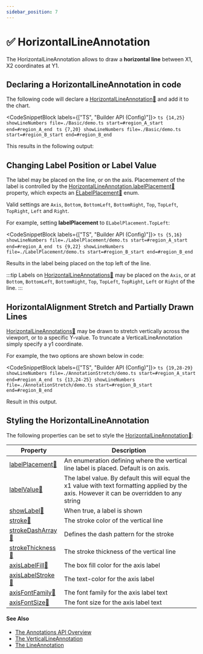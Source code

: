 ```yaml
---
sidebar_position: 7
---
```


# ✅ HorizontalLineAnnotation

The HorizontalLineAnnotation allows to draw a **horizontal line** between X1, X2 coordinates at Y1.

<CenteredImageWrapper
    src="images/Annotations_HorizontalLineAnnotation.png"
/>

Declaring a HorizontalLineAnnotation in code
--------------------------------------------

The following code will declare a [HorizontalLineAnnotation:blue_book:](https://www.scichart.com/documentation/js/current/typedoc/classes/horizontallineannotation.html) and add it to the chart.

<CodeSnippetBlock labels={["TS", "Builder API (Config)"]}>
    ```ts {14,25} showLineNumbers file=./Basic/demo.ts start=#region_A_start end=#region_A_end
    ```
    ```ts {7,20} showLineNumbers file=./Basic/demo.ts start=#region_B_start end=#region_B_end
    ```
</CodeSnippetBlock>

This results in the following output:

<LiveDocSnippet name="./Basic/demo" />

Changing Label Position or Label Value
--------------------------------------

The label may be placed on the line, or on the axis. Placemement of the label is controlled by the [HorizontalLineAnnotation.labelPlacement:blue_book:](https://www.scichart.com/documentation/js/current/typedoc/classes/horizontallineannotation.html#labelplacement) property, which expects an [ELabelPlacement:blue_book:](https://www.scichart.com/documentation/js/current/typedoc/enums/elabelplacement.html) enum.

Valid settings are `Axis`, `Bottom`, `BottomLeft`, `BottomRight`, `Top`, `TopLeft`, `TopRight`, `Left` and `Right`.

For example, setting **labelPlacement** to `ELabelPlacement.TopLeft`:

<CodeSnippetBlock labels={["TS", "Builder API (Config)"]}>
    ```ts {5,16} showLineNumbers file=./LabelPlacement/demo.ts start=#region_A_start end=#region_A_end
    ```
    ```ts {9,22} showLineNumbers file=./LabelPlacement/demo.ts start=#region_B_start end=#region_B_end
    ```
</CodeSnippetBlock>

Results in the label being placed on the top left of the line.

<LiveDocSnippet name="./LabelPlacement/demo" />

:::tip
Labels on [HorizontalLineAnnotations:blue_book:](https://www.scichart.com/documentation/js/current/typedoc/classes/horizontallineannotation.html) may be placed on the `Axis`, or at `Bottom`, `BottomLeft`, `BottomRight`, `Top`, `TopLeft`, `TopRight`, `Left` or `Right` of the line.
:::

HorizontalAlignment Stretch and Partially Drawn Lines
-----------------------------------------------------

[HorizontalLineAnnotations:blue_book:](https://www.scichart.com/documentation/js/current/typedoc/classes/horizontallineannotation.html) may be drawn to stretch vertically across the viewport, or to a specific Y-value. To truncate a VerticalLineAnnotation simply specify a y1 coordinate.

For example, the two options are shown below in code:

<CodeSnippetBlock labels={["TS", "Builder API (Config)"]}>
    ```ts {19,28-29} showLineNumbers file=./AnnotationStretch/demo.ts start=#region_A_start end=#region_A_end
    ```
    ```ts {13,24-25} showLineNumbers file=./AnnotationStretch/demo.ts start=#region_B_start end=#region_B_end
    ```
</CodeSnippetBlock>

Result in this output.

<LiveDocSnippet name="./AnnotationStretch/demo" />

Styling the HorizontalLineAnnotation
------------------------------------

The following properties can be set to style the [HorizontalLineAnnotation:blue_book:](https://www.scichart.com/documentation/js/current/typedoc/classes/horizontallineannotation.html):

| **Property** | **Description** |
|--------------|-----------------|
| [labelPlacement:blue_book:](https://www.scichart.com/documentation/js/current/typedoc/classes/verticallineannotation.html#labelplacement) | An enumeration defining where the vertical line label is placed. Default is on axis. |
| [labelValue:blue_book:](https://www.scichart.com/documentation/js/current/typedoc/classes/verticallineannotation.html#labelvalue) | The label value. By default this will equal the x1 value with text formatting applied by the axis. However it can be overridden to any string |
| [showLabel:blue_book:](https://www.scichart.com/documentation/js/current/typedoc/classes/verticallineannotation.html#showlabel) | When true, a label is shown |
| [stroke:blue_book:](https://www.scichart.com/documentation/js/current/typedoc/classes/verticallineannotation.html#stroke) | The stroke color of the vertical line |
| [strokeDashArray:blue_book:](https://www.scichart.com/documentation/js/current/typedoc/classes/verticallineannotation.html#strokedasharray) | Defines the dash pattern for the stroke |
| [strokeThickness:blue_book:](https://www.scichart.com/documentation/js/current/typedoc/classes/verticallineannotation.html#strokethickness) | The stroke thickness of the vertical line |
| [axisLabelFill:blue_book:](https://www.scichart.com/documentation/js/current/typedoc/classes/verticallineannotation.html#axislabelfill) | The box fill color for the axis label |
| [axisLabelStroke:blue_book:](https://www.scichart.com/documentation/js/current/typedoc/classes/verticallineannotation.html#axislabelstroke) | The text-color for the axis label |
| [axisFontFamily:blue_book:](https://www.scichart.com/documentation/js/current/typedoc/classes/verticallineannotation.html#axisfontfamily) | The font family for the axis label text |
| [axisFontSize:blue_book:](https://www.scichart.com/documentation/js/current/typedoc/classes/verticallineannotation.html#axisfontsize) | The font size for the axis label text |

#### See Also

* [The Annotations API Overview](/docs/2d-charts/annotations-api/annotations-api-overview)
* [The VerticalLineAnnotation](/docs/2d-charts/annotations-api/vertical-line-annotation)
* [The LineAnnotation](/docs/2d-charts/annotations-api/line-annotation)